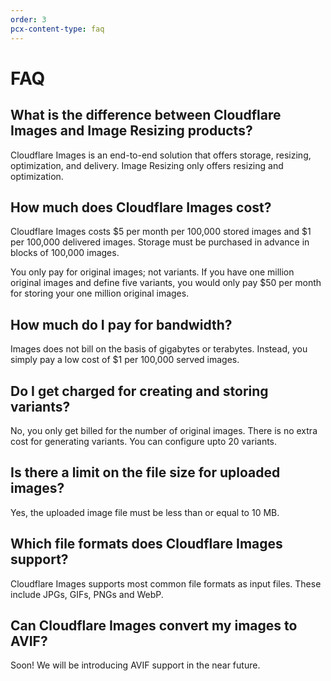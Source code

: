 ```yaml
---
order: 3
pcx-content-type: faq
---
```


# FAQ

## What is the difference between Cloudflare Images and Image Resizing products?

Cloudflare Images is an end-to-end solution that offers storage, resizing, optimization, and delivery. Image Resizing only offers resizing and optimization.

## How much does Cloudflare Images cost?

Cloudflare Images costs $5 per month per 100,000 stored images and $1 per 100,000 delivered images. Storage must be purchased in advance in blocks of 100,000 images.

You only pay for original images; not variants. If you have one million original images and define five variants, you would only pay $50 per month for storing your one million original images.

## How much do I pay for bandwidth?

Images does not bill on the basis of gigabytes or terabytes. Instead, you simply pay a low cost of $1 per 100,000 served images.

## Do I get charged for creating and storing variants?

No, you only get billed for the number of original images. There is no extra cost for generating variants. You can configure upto 20 variants.

## Is there a limit on the file size for uploaded images?

Yes, the uploaded image file must be less than or equal to 10 MB.

## Which file formats does Cloudflare Images support?

Cloudflare Images supports most common file formats as input files. These include JPGs, GIFs, PNGs and WebP.

## Can Cloudflare Images convert my images to AVIF?

Soon! We will be introducing AVIF support in the near future.

